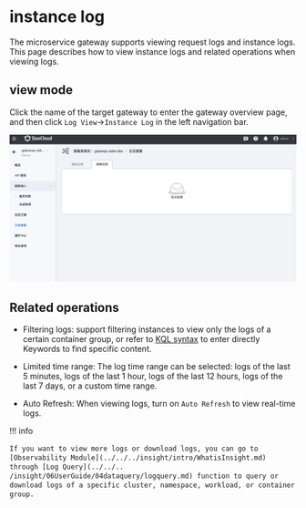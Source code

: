 # instance log

The microservice gateway supports viewing request logs and instance logs. This page describes how to view instance logs and related operations when viewing logs.

## view mode

Click the name of the target gateway to enter the gateway overview page, and then click `Log View`->`Instance Log` in the left navigation bar.

![Path to view instance logs](imgs/inslog-path.png)<!--Update screenshot-->

## Related operations

- Filtering logs: support filtering instances to view only the logs of a certain container group, or refer to [KQL syntax](https://www.elastic.co/guide/en/kibana/current/kuery-query.html) to enter directly Keywords to find specific content.

- Limited time range: The log time range can be selected: logs of the last 5 minutes, logs of the last 1 hour, logs of the last 12 hours, logs of the last 7 days, or a custom time range.

- Auto Refresh: When viewing logs, turn on `Auto Refresh` to view real-time logs.

<!--Supplementary Screenshot-->

!!! info

    If you want to view more logs or download logs, you can go to [Observability Module](../../../insight/intro/WhatisInsight.md) through [Log Query](../../.. /insight/06UserGuide/04dataquery/logquery.md) function to query or download logs of a specific cluster, namespace, workload, or container group.